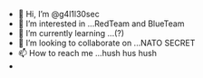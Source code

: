 - 👋 Hi, I’m @g4l1l30sec
- 👀 I’m interested in ...RedTeam and BlueTeam
- 🌱 I’m currently learning ...(?)
- 💞️ I’m looking to collaborate on ...NATO SECRET 
- 📫 How to reach me ...hush hus hush 
-

<!---
g4l1l30sec/g4l1l30sec is a ✨ special ✨ repository because its `README.md` (this file) appears on your GitHub profile.
You can click the Preview link to take a look at your changes.
--->
